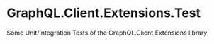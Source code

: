 # GraphQL.Client.Extensions.Test
Some Unit/Integration Tests of the GraphQL.Client.Extensions library
